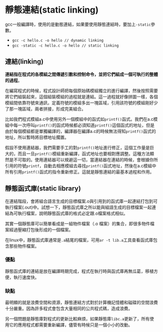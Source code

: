 # 靜態連結\(static linking\)

gcc一般編譯時，使用的是動態連結，如果要使用靜態連結時，要加上`-static`參數。

* `gcc -c hello.c -o hello // dynamic linking`
* `gcc -static -c hello.c -o hello // static linking`

## 連結\(linking\)

**連結指在程式的各模組之間傳遞引數和控制命令，並把它們組成一個可執行的整體的過程**。

在編寫程式的時候，程式設計師把每個原始碼模組獨立的進行編譯，然後按照需要將它們組裝起來，這個組裝模組的過程就是連結。這一過程就好像拼圖一樣，各個模組間依靠符號來通訊，定義符號的模組多出一塊區域，引用該符號的模組剛好少了那一塊區域，兩者拼接，形成完美組合。

比如我們程式模組a.c中使用另外一個模組中的函式如`printf()`函式。我們在a.c模組中每一次呼叫`printf()`的函式時候都必須知道`printf()`這個函式的地址，但是由於每個模組都是單獨編譯的，編譯器在編譯a.c的時候無法得知`printf()`函式的地址，所以暫時將目標地址擱置。

假設不使用連結器，我們需要手工的對`printf()`地址進行修正，這個工作量是巨大的，而且一旦`printf()`模組重新編譯，函式地址也要相對應調整。這種方法顯然是不可取的。使用連結器可以規避這一切，當連結器在連結的時候，會根據你所引用的符號`printf`，自動去相應模組去尋找`printf()`函式地址，然後在a.c模組中所有引用`printf()`函式的指令重新修正。這就是靜態連結的最基本過程和作用。

## 靜態函式庫\(static library\)

在連結階段，會將組合語言生成的目標檔案.o與引用到的函式庫一起連結打包到可執行檔案\(.out\)中。試想一下，靜態函式庫之所以能與組語生成的目標檔案一起連結為可執行檔案，說明靜態函式庫的格式必定跟.o檔案格式相似。

其實一個靜態庫可以簡單看成是一組物件檔案（.o 檔案）的集合，即很多物件檔案經過壓縮打包後形成的一個檔案。

在linux中，靜態函式庫通常是`.a`結尾的檔案，可用`ar -t lib.a`工具查看函式庫包含那些物件檔案。

### 優點

靜態函式庫的連結是放在編譯時期完成，程式在執行時與函式庫再無瓜葛，移植方便，執行速度快。

### 缺點

最明顯的就是浪費空間和資源，靜態連結方式對於計算機記憶體和磁碟的空間浪費十分嚴重。因為許多程式會包含大量相同的公共程式碼，造成浪費。

另一個問題是靜態庫對程式的更新比較麻煩，如果靜態庫`libc.a`更新了，所有使用它的應用程式都需要重新編譯，儘管有時候只是一個小小的改動。

